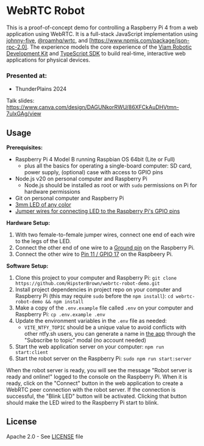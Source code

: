 # WebRTC Robot

This is a proof-of-concept demo for controlling a Raspberry Pi 4 from a web application using WebRTC.
It is a full-stack JavaScript implementation using [johnny-five](https://johnny-five.io), [@roamhq/wrtc](https://github.com/WonderInventions/node-webrtc/), and [https://www.npmjs.com/package/json-rpc-2.0].
The experience models the core experience of the [Viam Robotic Development Kit](https://github.com/viamrobotics/rdk) and [TypeScript SDK](https://github.com/viamrobotics/viam-typescript-sdk/) to build real-time, interactive web applications for physical devices.

### Presented at:

- ThunderPlains 2024

Talk slides: https://www.canva.com/design/DAGUNkorRWU/86XFCkAuDHVtmn-7ulxGAg/view


## Usage

**Prerequisites:**

- Raspberry Pi 4 Model B running Raspbian OS 64bit (Lite or Full)
    - plus all the basics for operating a single-board computer: SD card, power supply, (optional) case with access to GPIO pins
- Node.js v20 on personal computer and Raspberry Pi
    - Node.js should be installed as root or with `sudo` permissions on Pi for hardware permissions
- Git on personal computer and Raspberry Pi
- [3mm LED of any color](https://www.adafruit.com/product/4202)
- [Jumper wires for connecting LED to the Raspberry Pi's GPIO pins](https://www.adafruit.com/product/1950)

**Hardware Setup:**

1. With two female-to-female jumper wires, connect one end of each wire to the legs of the LED. 
1. Connect the other end of one wire to a [Ground pin](https://pinout.xyz/pinout/ground) on the Raspberry Pi. 
1. Connect the other wire to [Pin 11 / GPIO 17](https://pinout.xyz/pinout/pin11_gpio17/) on the Raspbeery Pi.

**Software Setup:**

1. Clone this project to your computer and Raspberry Pi: `git clone https://github.com/HipsterBrown/webrtc-robot-demo.git`
1. Install project dependencies in project repo on your computer and Raspberry Pi (this may require `sudo` before the `npm install`): `cd webrtc-robot-demo && npm install`
1. Make a copy of the `.env.example` file called `.env` on your computer and Raspberry Pi: `cp .env.example .env`
1. Update the environment variables in the `.env` file as needed:
    - `VITE_NTFY_TOPIC` should be a unique value to avoid conflicts with other ntfy.sh users, you can generate a name in [the app](https://ntfy.sh/app) through the "Subscribe to topic" modal (no account needed)
1. Start the web application server on your computer: `npm run start:client`
1. Start the robot server on the Raspberry Pi: `sudo npm run start:server`

When the robot server is ready, you will see the message "Robot server is ready and online!" logged to the console on the Raspberry Pi. When it is ready, click on the "Connect" button in the web application to create a WebRTC peer connection with the robot server.
If the connection is successful, the "Blink LED" button will be activated. Clicking that button should make the LED wired to the Raspberry Pi start to blink.


## License

Apache 2.0 - See [LICENSE](./LICENSE) file
